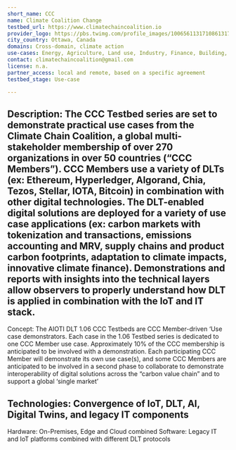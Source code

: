 ```yaml
---
short_name: CCC
name: Climate Coalition Change
testbed_url: https://www.climatechaincoalition.io
provider_logo: https://pbs.twimg.com/profile_images/1006561131710861317/NFyxRaBC_400x400.jpg
city_country: Ottawa, Canada
domains: Cross-domain, climate action
use-cases: Energy, Agriculture, Land use, Industry, Finance, Building, Transportation
contact: climatechaincoalition@gmail.com
license: n.a.
partner_access: local and remote, based on a specific agreement
testbed_stage: Use-case

---
```

Description: The CCC Testbed series are set to demonstrate practical use cases from the Climate Chain Coalition, a global multi-stakeholder membership of over 270 organizations in over 50 countries (“CCC Members”). CCC Members use a variety of DLTs (ex: Ethereum, Hyperledger, Algorand, Chia, Tezos, Stellar, IOTA, Bitcoin) in combination with other digital technologies. The DLT-enabled digital solutions are deployed for a variety of use case applications (ex: carbon markets with tokenization and transactions, emissions accounting and MRV, supply chains and product carbon footprints, adaptation to climate impacts, innovative climate finance). Demonstrations and reports with insights into the technical layers allow observers to properly understand how DLT is applied in combination with the IoT and IT stack.
---
Concept: The AIOTI DLT 1.06 CCC Testbeds are CCC Member-driven ‘Use case demonstrators. Each case in the 1.06 Testbed series is dedicated to one CCC Member use case. Approximately 10% of the CCC membership is anticipated to be involved with a demonstration. Each participating CCC Member will demonstrate its own use case(s), and some CCC Members are anticipated to be involved in a second phase to collaborate to demonstrate interoperability of digital solutions across the “carbon value chain” and to support a global ‘single market’

Technologies: Convergence of IoT, DLT, AI, Digital Twins, and legacy IT components
---
Hardware: On-Premises, Edge and Cloud combined
Software: Legacy IT and IoT platforms combined with different DLT protocols

